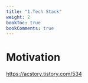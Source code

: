 ```yaml
---
title: "1.Tech Stack"
weight: 2
bookToc: true
bookComments: true
---
```

# Motivation

https://acstory.tistory.com/534